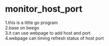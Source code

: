 # monitor_host_port
1.this is a little go program  
2.base on beego  
3.it can use webpage to add host and port  
4.webpage can timing refresh status of host port  
